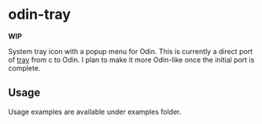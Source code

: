 # odin-tray
**WIP**

System tray icon with a popup menu for Odin. This is currently a direct port of [tray](https://github.com/dmikushin/tray) from c to Odin. I plan to make it more Odin-like once the initial port is complete.

## Usage
Usage examples are available under examples folder.
